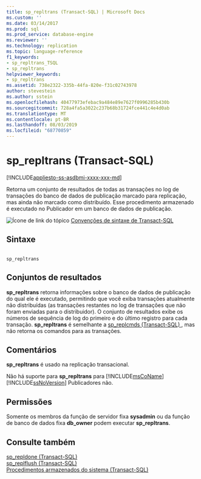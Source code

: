 ```yaml
---
title: sp_repltrans (Transact-SQL) | Microsoft Docs
ms.custom: ''
ms.date: 03/14/2017
ms.prod: sql
ms.prod_service: database-engine
ms.reviewer: ''
ms.technology: replication
ms.topic: language-reference
f1_keywords:
- sp_repltrans_TSQL
- sp_repltrans
helpviewer_keywords:
- sp_repltrans
ms.assetid: 738e2322-335b-44fa-820e-f31c02743978
author: stevestein
ms.author: sstein
ms.openlocfilehash: 40477973efebac9a484e89e7627f0996285b430b
ms.sourcegitcommit: 728a4fa5a3022c237b68b31724fce441c4e4d0ab
ms.translationtype: MT
ms.contentlocale: pt-BR
ms.lasthandoff: 08/03/2019
ms.locfileid: "68770859"
---
```

# <a name="sprepltrans-transact-sql"></a>sp_repltrans (Transact-SQL)
[!INCLUDE[appliesto-ss-asdbmi-xxxx-xxx-md](../../includes/appliesto-ss-asdbmi-xxxx-xxx-md.md)]

  Retorna um conjunto de resultados de todas as transações no log de transações do banco de dados de publicação marcado para replicação, mas ainda não marcado como distribuído. Esse procedimento armazenado é executado no Publicador em um banco de dados de publicação.  
  
 ![Ícone de link do tópico](../../database-engine/configure-windows/media/topic-link.gif "Ícone de link do tópico") [Convenções de sintaxe de Transact-SQL](../../t-sql/language-elements/transact-sql-syntax-conventions-transact-sql.md)  
  
## <a name="syntax"></a>Sintaxe  
  
```  
  
sp_repltrans  
```  
  
## <a name="result-sets"></a>Conjuntos de resultados  
 **sp_repltrans** retorna informações sobre o banco de dados de publicação do qual ele é executado, permitindo que você exiba transações atualmente não distribuídas (as transações restantes no log de transações que não foram enviadas para o distribuidor). O conjunto de resultados exibe os números de sequência de log do primeiro e do último registro para cada transação. **sp_repltrans** é semelhante a [sp_replcmds &#40;Transact-SQL&#41; ](../../relational-databases/system-stored-procedures/sp-replcmds-transact-sql.md) , mas não retorna os comandos para as transações.  
  
## <a name="remarks"></a>Comentários  
 **sp_repltrans** é usado na replicação transacional.  
  
 Não há suporte para **sp_repltrans** para [!INCLUDE[msCoName](../../includes/msconame-md.md)] [!INCLUDE[ssNoVersion](../../includes/ssnoversion-md.md)] Publicadores não.  
  
## <a name="permissions"></a>Permissões  
 Somente os membros da função de servidor fixa **sysadmin** ou da função de banco de dados fixa **db_owner** podem executar **sp_repltrans**.  
  
## <a name="see-also"></a>Consulte também  
 [sp_repldone &#40;Transact-SQL&#41;](../../relational-databases/system-stored-procedures/sp-repldone-transact-sql.md)   
 [sp_replflush &#40;Transact-SQL&#41;](../../relational-databases/system-stored-procedures/sp-replflush-transact-sql.md)   
 [Procedimentos armazenados do sistema &#40;Transact-SQL&#41;](../../relational-databases/system-stored-procedures/system-stored-procedures-transact-sql.md)  
  
  
